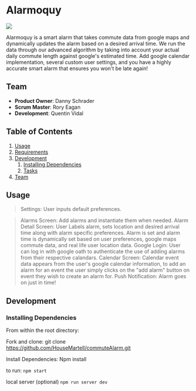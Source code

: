 # Alarmoquy


![](https://i.imgur.com/tmE0aXE.png)


Alarmoquy is a smart alarm that takes commute data from google maps and dynamically updates the alarm based on a desired arrival time. We run the data through our advanced algorithm by taking into account your actual daily commute length against google's estimated time. Add google calendar implementation, several custom user settings, and you have a highly accurate smart alarm that ensures you won't be late again!

## Team

  - __Product Owner__: Danny Schrader
  - __Scrum Master__: Rory Eagan
  - __Development__: Quentin Vidal

## Table of Contents

1. [Usage](#Usage)
1. [Requirements](#requirements)
1. [Development](#development)
    1. [Installing Dependencies](#installing-dependencies)
    1. [Tasks](#tasks)
1. [Team](#team)


## Usage

> Settings:
User inputs default preferences.

> Alarms Screen:
Add alarms and instantiate them when needed.
> Alarm Detail Screen:
User Labels alarm, sets location and desired arrival time along with alarm specific preferences.
Alarm is set and alarm time is dynamically set based on user preferences, google maps commute data, and real life user location data. 
> Google Login:
User can log in with google oath to authenticate the use of adding alarms from their respective calandars.
> Calendar Screen:
Calendar event data appears from the user's google calendar information, to add an alarm for an event the user simply clicks on the "add alarm" button on event they wish to create an alarm for.
> Push Notification:
Alarm goes on just in time! 

## Development

### Installing Dependencies

From within the root directory:

Fork and clone:
git clone https://github.com/HouseMartell/commuteAlarm.git

Install Dependencies:
Npm install

to run: 
```npm start```

local server (optional)
```npm run server dev```










